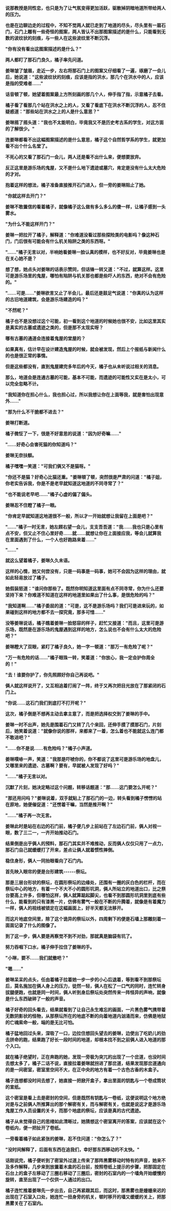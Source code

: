 <link rel="stylesheet" href="../../styles/text.css" />

**说那教授是同性恋，也只是为了让气氛变得更加活跃，驱散掉阴暗地道所带给两人的压力。**

**也是在边聊边走的过程中，不知不觉两人就已走到了地道的尽头，尽头里有一扇石门，石门上雕有一些奇怪的图案，两人皆认不出那图案描述的是什么，只能看到无数的波纹状的刻痕，与一些人在这些波纹里不断沉浮。**

**"你有没有看出这图案描述的是什么？"**

**两人都盯了那石门良久，橘子率先问道。**

**姜琳皱了皱眉，走近一步，左右将那石门上的图案又仔细看了一遍，琢磨了一会儿后，她说道："这些波纹状的刻痕，应该是指的洪水，那几个在洪水中的人，应该是指的受难者......"**

**话音顿了顿，她望着图案最上方所刻画的那几个人，伸手指了指，示意橘子去看。**

**橘子看了看那几个站在洪水之上的人，又看了看底下在洪水不断沉浮的人，忍不住疑惑道："那些站在洪水之上的人是什么意思？"**

**姜琳摇了摇头道："我也不太能明白，毕竟我又不是历史考古系的学生，对这方面的了解很少。"**

**连姜琳都看不出这幅图案描述的是什么意思，橘子这个自然哲学系的学生，就更加看不出个什么名堂了。**

**不死心的又看了那石门一会儿，两人还是看不出什么来，便想要放弃。**

**反正这里是游乐场的鬼屋，又不是什么地下遗迹或墓穴，肯定是没有什么太大危险的才对。**

**抱着这样的想法，橘子准备直接推开石门进入，但一旁的姜琳阻止了她。**

**"你就这样去开门？"**

**姜琳不敢置信的看着橘子，就像橘子这么做有多么多么的傻一样，让橘子感到一头雾水。**

**"为什么不能这样开门？"**

**姜琳一把拉开了橘子，解释道："你难道没看过那些探险类的电影吗？像这种石门，门后很有可能会有什么机关陷阱之类的东西呀。"**

**"......"橘子无言以对，半响她看姜琳一脸认真的模样，也不好反对，毕竟姜琳也是在关心她不是？**

**想了想，她点头对姜琳的话表示赞同，但话锋一转又道："不过，就算这样。这里可是游乐场里的鬼屋，哪怕有陷阱与机关那也都是些吓人的东西，绝对不会有危险的。"**

**"......可是......"姜琳欲言又止了半会儿，最后还是鼓足气说道："你真的认为这样的古旧地道建筑，会是游乐场建造的吗？"**

**"不然呢？"**

**橘子也不是没想过这个可能，初一看到这个地道的时候她也很不安，比如这里其实是真实的古墓或遗迹之类的，但是那不太现实呀？**

**哪有古墓的通道会连接着鬼屋的堂屋的？**

**如果真有，估计早在设计建造鬼屋的时候，就会被发现，然后上个报纸与新闻什么的也是很正常的事情。**

**但是这些都没有，直到鬼屋建完多年后的今天，橘子也从未听说过相关的消息。**

**那么，地道会是连通古墓的可能，基本不可能，而遗迹的可能性又实在是太小，可以完全忽略不计。**

**"我知道你在担心什么，我也担心过，所以我想让你在上面等我，就是害怕出现意外......"**

**"那为什么不干脆都不进去？"**

**姜琳打断道。**

**橘子微怔了一下，很是不好意思的说道："因为好奇嘛......"**

**"......好奇心会害死猫的你知道吗？"**

**姜琳无奈扶额。**

**橘子嘿嘿一笑道："可我们俩又不是猫呀。"**

**"你还不是猫？好奇心比猫还重。"姜琳顿了顿，突然很是严肃的问道："橘子姐，你老实告诉我，你是不是老早就知道这地道的不同寻常了？"**

**"也不能说老早吧......"橘子心虚的偏了偏头。**

**姜琳忍不住瞪了橘子一眼。**

**"你肯定早就知道这地道很不一般，所以才一开始就想让我留在上面是吧？"**

**"......"橘子一时无言，她左顾右望一会儿，支支吾吾道："我......我也只是心里有点不安，但又止不住心里好奇......就......就想让你在上面接应我，等会儿就算我在里面遇到了什么，一个人也好跑路来着......"**

**"......"**

**就这么望着橘子，姜琳久久未语。**

**这样的心情，她又何尝没有，只是一码事是一码事，她可不会因为这样的理由，就如此轻易放过了橘子。**

**她假装怒道："谁问你那些了。既然你明知道这里面有点不同寻常，你为什么还要坚持下来？你难道不知道在这样的地道里如果出了什么事，是很危险的吗？"**

**"我知道啊......"橘子委屈的道："可是，这不是游乐场吗？我们可是进来玩的，如果碰到这样的地方都不去一探究竟，那多可惜......"**

**没等姜琳说话，橘子瞧着姜琳一脸怒容的样子，赶忙又接道："而且，这里可是游乐场，既然是在游乐场的鬼屋遇到这样的地方，怎么说也不会有什么太大的危险吧？"**

**姜琳瞪大了双眼，紧盯了橘子良久，她一字一顿道："那万一有危险了呢？"**

**"万一有危险的话......"橘子眼珠一转，笑着道："你放心，我一定会护你周全的！"**

**"去！谁要你护了，你先照顾好你自己再说吧。"**

**俩人就这样说开了，又互相追着打闹了一阵，终于又再次把目光放在了那紧闭的石门上。**

**"你说......这石门我们到底打不打开呢？"**

**这次，橘子倒是不想再主动去拿主意了，而是把选择权交到了姜琳的手中。**

**姜琳一时不出声，她先是围着石门又转了几个来回，还伸手摸了摸那石门，片刻后，她笑着说道："就像你说的那样，来都来了一着，怎么着也不能就这么连门都不敢进吧？"**

**"......你不是说......有危险吗？"橘子小声道。**

**姜琳噗哧一声，笑道："我那是吓唬你的，你不都说了这里可是游乐场的地盘儿，又哪里来的遗迹、古墓啊？要有，早就被人发现了好吗？"**

**"......"橘子无言以对。**

**沉默了片刻，她决定略过这个问题，转移话题道："那......这门要怎么开呢？"**

**"那还用问吗？"姜琳说着，双手就贴上了那石门的一边，转头看到橘子愣愣的站在原地，她便催促道："还愣着干嘛，当然是推开啊？"**

**"......"橘子再一次无言。**

**姜琳此时是站在右边的石门前，橘子便几步上前站在了左边石门前，俩人对视一眼，数了三二一，一齐开始推动石门。**

**结果倒是出乎俩人的预料，那石门其实并不难推动，反而俩人仅仅只用了一点力，那石门自己就缓缓打了开来，差点让俩人就着惯性摔倒。**

**稳住身形，俩人一同抬眼看向了石门内。**

**首先映入眼帘的便是台形建筑------祭坛。**

**那是三层台形状的祭坛，在圆形祭坛的边缘处，还围有一圈的灰白色的栏杆，而在祭坛中心的地方，有着一个不大不小的圆形坑洞，俩人所站立的地道出口，比之祭台要高上许多，但哪怕这样，俩人就算踮起脚尖，也看不到那圆形坑洞里到底有些什么，能看到的只有漆黑一片，仿佛有雾气一般在不断的升腾着，就像是有着魔力一样，俩人的视线被锁定在这幅画面上，好半天都无法移开。**

**而这片地底空间里，除了这个诡异的祭坛以外，四周剩下的便是石墙上那雕刻着一面面记录了什么的图像了。**

**到了这一步，俩人要是再察觉不到不对劲，那就真是脑袋有坑了。**

**努力吞咽下口水，橘子伸手拉住了姜琳的手。**

**"小琳，要不......我们就撤吧？"**

**"嗯......"**

**姜琳呆呆的点头，任由着橘子拉着她一步一步的小心后退着，等到看不到那祭坛后，莫名施加在俩人身上的压力，徒然一轻，俩人在松了一口气的同时，连忙转身拔腿便跑，也就是同一时间，俩人听到身后祭坛处突然传来一阵怪异的声响，就像是什么东西破碎了一般的声音。**

**橘子好奇的回头看去，结果就看到了让自己永生难忘的画面，一片黑色雾气携带着无数阴影状的怪物，从那祭坛所在的地底不断的向着地道内汹涌而来，仿佛是地狱的亡魂索命一般，端的是无比可怕。**

**橘子猛地回过头来，深吸了一口，边拉住想回头望去的姜琳，边使出了吃奶儿的劲去拼命的跑，结果跑了好长一段时间的地道，却根本找不到之前俩人进入地道的那个入口。**

**就在橘子绝望时，正在奔跑的她，发现一旁极为突兀的出现了一个岔道，也没时间去想太多了，橘子二话不说，直接拉着姜琳就拐进了那岔道，结果发现那岔道通向的是一间密室，密室里空间不大，在正中央的地方有着一个古色古香的木盒子。**

**橘子连想都没时间去想了，她直接一把掀开盒子，拿出里面的钥匙与一个卷成筒状的宣纸。**

**这个密室是看上去是密封的空间，但是既然有钥匙与一卷纸，这便说明这个地方绝对是与之前俩人所推算出的那个解密有关，而与解密有关，也就是说这才是游乐场鬼屋工作人员设置的关卡，而那个地底的祭坛，应该是真的古代遗迹。**

**橘子从未觉得自己的思绪如此清晰过，她猜想这个密室离开的答案，应该就在这个卷纸内，便一把扯开了卷纸。**

**一旁看着橘子如此紧张的姜琳，忍不住问道："你怎么了？"**

**"没时间解释了，后面有东西在追我们，幸好那东西移动的不太快。"**

**话刚说完，橘子便听到了密室外过道上传来了那阵黑雾移动时特有的声音，她来不及多作解释，几步来到放置着木盒的石台前，按照卷纸上提示的步骤，把那固定在石台上的盒子左移动了三圈右移动了三圈后，密封的石室内的一个墙角开始缓慢的旋转，直至出现了一个仅供一人通过的出口。**

**橘子连忙推着姜琳先一步出去，自己再紧跟其后，而这时，那黑雾也是姗姗来迟的出现在了石室入口处，她连忙一扭身旁的机关，顿时移开的墙又缓缓的关上，把那黑雾关在了石室内。**
